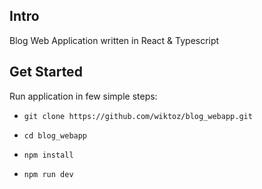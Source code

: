 ## Intro
Blog Web Application written in React & Typescript

## Get Started
Run application in few simple steps:

 - `git clone https://github.com/wiktoz/blog_webapp.git`

 - `cd blog_webapp`

 - `npm install`

 - `npm run dev`
